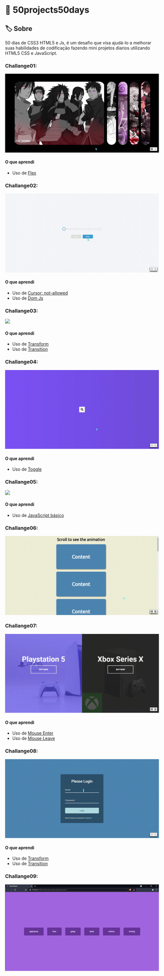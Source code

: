 # 🚀 50projects50days

## 🏷 Sobre

50 dias de CSS3 HTML5 e Js, é um desafio que visa ajudá-lo a melhorar suas habilidades de codificação fazendo mini projetos diarios utilizando HTML5 CSS e JavaScript.

### Challange01:
<img src=https://github.com/Caixetadev/50projects50days/blob/main/screenshots/challenge01.gif>

#### O que aprendi 
- Uso de <a href="https://developer.mozilla.org/pt-BR/docs/Web/CSS/flex">Flex</a>


### Challange02:
<img src=https://github.com/Caixetadev/50projects50days/blob/main/screenshots/challenge02.gif>

#### O que aprendi 
- Uso de <a href="https://developer.mozilla.org/pt-BR/docs/Web/CSS/cursor">Cursor: not-allowed</a>
- Uso de <a href="https://developer.mozilla.org/pt-BR/docs/Web/API/Document_Object_Model/Introduction">Dom Js</a>

### Challange03:
<img src=https://github.com/Caixetadev/50projects50days/blob/main/screenshots/challenge03.gif>

#### O que aprendi 
- Uso de <a href="https://developer.mozilla.org/pt-BR/docs/Web/CSS/transform">Transform</a>
- Uso de <a href="https://developer.mozilla.org/pt-BR/docs/Web/CSS/transition">Transition</a>

### Challange04:
<img src=https://github.com/Caixetadev/50projects50days/blob/main/screenshots/challenge04.gif>

#### O que aprendi 
- Uso de <a href="https://developer.mozilla.org/en-US/docs/Web/API/DOMTokenList/toggle">Toggle</a>

### Challange05:
<img src=https://github.com/Caixetadev/50projects50days/blob/main/screenshots/challenge05.gif>

#### O que aprendi 
- Uso de <a href="https://developer.mozilla.org/pt-BR/docs/Learn/JavaScript">JavaScript básico</a>

### Challange06:
<img src=https://github.com/Caixetadev/50projects50days/blob/main/screenshots/challenge06.gif>

### Challange07:
<img src=https://github.com/Caixetadev/50projects50days/blob/main/screenshots/challenge07.gif>

#### O que aprendi 
- Uso de <a href="https://developer.mozilla.org/pt-BR/docs/Web/API/Element/mouseenter_event">Mouse Enter</a>
- Uso de <a href="https://developer.mozilla.org/en-US/docs/Web/API/Element/mouseleave_event">Mouse Leave</a>

### Challange08:
<img src=https://github.com/Caixetadev/50projects50days/blob/main/screenshots/challenge08.gif>

#### O que aprendi 
- Uso de <a href="https://developer.mozilla.org/pt-BR/docs/Web/CSS/transform">Transform</a>
- Uso de <a href="https://developer.mozilla.org/pt-BR/docs/Web/CSS/transition">Transition</a>

### Challange09:
<img src="https://github.com/Caixetadev/50projects50days/blob/main/screenshots/challenge09.png?raw=true">



